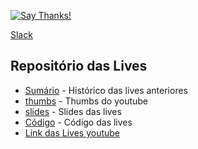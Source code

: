 [![Say Thanks!](https://img.shields.io/badge/Say%20Thanks-!-1EAEDB.svg)](https://saythanks.io/to/z4r4tu5tr4)


[Slack](livedepython.slack.com)


## Repositório das Lives
- [Sumário](./codigo/README.md) - Histórico das lives anteriores
- [thumbs](./thumbs) - Thumbs do youtube
- [slides](./slides) - Slides das lives
- [Código](./codigo) - Código das lives
- [Link das Lives youtube](https://www.youtube.com/playlist?list=PLOQgLBuj2-3K1hb7XgkGPb4S9YNIeHsPk)
